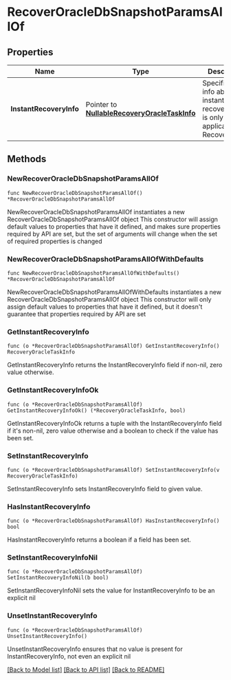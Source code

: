 # RecoverOracleDbSnapshotParamsAllOf

## Properties

Name | Type | Description | Notes
------------ | ------------- | ------------- | -------------
**InstantRecoveryInfo** | Pointer to [**NullableRecoveryOracleTaskInfo**](RecoveryOracleTaskInfo.md) | Specifies the info about instant recovery. This is only applicable for RecoverOracle. | [optional] 

## Methods

### NewRecoverOracleDbSnapshotParamsAllOf

`func NewRecoverOracleDbSnapshotParamsAllOf() *RecoverOracleDbSnapshotParamsAllOf`

NewRecoverOracleDbSnapshotParamsAllOf instantiates a new RecoverOracleDbSnapshotParamsAllOf object
This constructor will assign default values to properties that have it defined,
and makes sure properties required by API are set, but the set of arguments
will change when the set of required properties is changed

### NewRecoverOracleDbSnapshotParamsAllOfWithDefaults

`func NewRecoverOracleDbSnapshotParamsAllOfWithDefaults() *RecoverOracleDbSnapshotParamsAllOf`

NewRecoverOracleDbSnapshotParamsAllOfWithDefaults instantiates a new RecoverOracleDbSnapshotParamsAllOf object
This constructor will only assign default values to properties that have it defined,
but it doesn't guarantee that properties required by API are set

### GetInstantRecoveryInfo

`func (o *RecoverOracleDbSnapshotParamsAllOf) GetInstantRecoveryInfo() RecoveryOracleTaskInfo`

GetInstantRecoveryInfo returns the InstantRecoveryInfo field if non-nil, zero value otherwise.

### GetInstantRecoveryInfoOk

`func (o *RecoverOracleDbSnapshotParamsAllOf) GetInstantRecoveryInfoOk() (*RecoveryOracleTaskInfo, bool)`

GetInstantRecoveryInfoOk returns a tuple with the InstantRecoveryInfo field if it's non-nil, zero value otherwise
and a boolean to check if the value has been set.

### SetInstantRecoveryInfo

`func (o *RecoverOracleDbSnapshotParamsAllOf) SetInstantRecoveryInfo(v RecoveryOracleTaskInfo)`

SetInstantRecoveryInfo sets InstantRecoveryInfo field to given value.

### HasInstantRecoveryInfo

`func (o *RecoverOracleDbSnapshotParamsAllOf) HasInstantRecoveryInfo() bool`

HasInstantRecoveryInfo returns a boolean if a field has been set.

### SetInstantRecoveryInfoNil

`func (o *RecoverOracleDbSnapshotParamsAllOf) SetInstantRecoveryInfoNil(b bool)`

 SetInstantRecoveryInfoNil sets the value for InstantRecoveryInfo to be an explicit nil

### UnsetInstantRecoveryInfo
`func (o *RecoverOracleDbSnapshotParamsAllOf) UnsetInstantRecoveryInfo()`

UnsetInstantRecoveryInfo ensures that no value is present for InstantRecoveryInfo, not even an explicit nil

[[Back to Model list]](../README.md#documentation-for-models) [[Back to API list]](../README.md#documentation-for-api-endpoints) [[Back to README]](../README.md)


